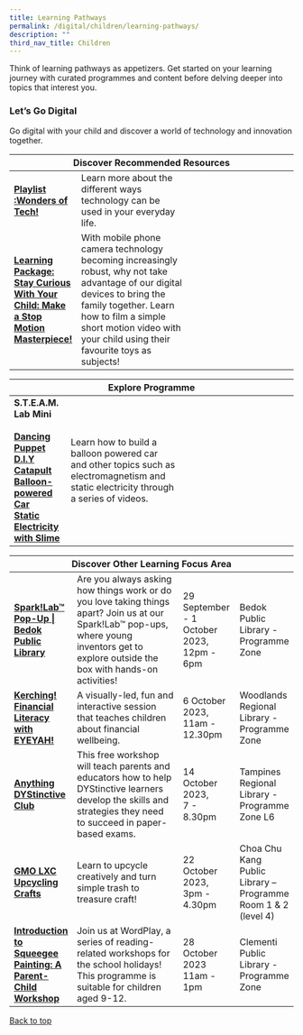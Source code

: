 ```yaml
---
title: Learning Pathways
permalink: /digital/children/learning-pathways/
description: ""
third_nav_title: Children
---
```

<style type="text/css">
/* Links */
.content a { color: #322987; }
.content a:focus,
.content a:hover { color: #28216c; }

/* Button Outline */
.bp-button { padding-left: 1.5rem; padding-right: 1.5rem; }
.bp-button.is-primary-outline { border: 1px solid #322987; color: #322987; background-color: transparent; text-decoration: none; }
.bp-button.is-primary-outline:focus,
.bp-button.is-primary-outline:hover { border: 1px solid #322987; color: #cff2e8; background-color: #322987; text-decoration: none; }

/* Responsive Iframe */
.responsive-iframe { position: absolute; top: 0; left: 0; bottom: 0; right: 0; width: 100%; height: 100%; }
.responsive-iframe-container { position: relative; overflow: hidden; width: 100%; }
.responsive-iframe-container.ratio-16by9 { padding-top: 56.25%; }
.responsive-iframe-container.ratio-4by3 { padding-top: 75%; }
.responsive-iframe-container.ratio-3by2 { padding-top: 66.66%; }
.responsive-iframe-container.ratio-1by1 { padding-top: 100%; }
</style>
Think of learning pathways as appetizers. Get started on your learning journey with curated programmes and content before delving deeper into topics that interest you.
<h3><b>Let’s Go Digital</b></h3>
Go digital with your child and discover a world of technology and innovation together. 
<div class="horizontal-scroll margin--bottom--lg">
  <table class="generic-table">
    <thead>
      <tr>
        <th colspan="4" class="is-uppercase has-weight-normal">Discover Recommended Resources</th>
      </tr>
    </thead>
    <tbody>
      <tr>
        <td style="width: 20%;"><a href="/digital/children/content" target="_blank"><b>Playlist :Wonders of Tech!</b></a></td>
        <td style="width: 40%;">Learn more about the different ways technology can be used in your everyday life.
</td>
        <td style="width: 20%;"></td>
        <td style="width: 20%;"></td>
      </tr>
      <tr>
        <td><a href="https://childrenandteens.nlb.gov.sg/diy-resources/primary/stay-curious-with-your-child" target="_blank"><b>Learning Package: Stay Curious With Your Child: Make a Stop Motion Masterpiece!
</b></a></td>
        <td>With mobile phone camera technology becoming increasingly robust, why not take advantage of our digital devices to bring the family together. Learn how to film a simple short motion video with your child using their favourite toys as subjects! 
</td>
        <td> </td>
        <td> </td>
      </tr>
    </tbody>
  </table>
</div>
<div class="horizontal-scroll margin--bottom--lg">
  <table class="generic-table">
    <thead>
      <tr>
        <th colspan="4" class="is-uppercase has-weight-normal">Explore Programme</th>
      </tr>
		</thead>
<tbody>
	<tr>
      <td style="width: 20%;"><b> S.T.E.A.M. Lab Mini</b><br><br>
				<a href="https://youtu.be/l9B7iknybmw" target="_blank"><b>Dancing Puppet</b></a><br>
				<a href="https://youtu.be/J5EqL69pjYE" target="_blank"><b>D.I.Y Catapult</b></a><br>
				<a href="https://youtu.be/p6NoA5c8R1U" target="_blank"><b>Balloon-powered Car</b></a><br>
				<a href="https://youtu.be/qDrRGM1t8fU" target="_blank"><b>Static Electricity with Slime</b></a><br></td>
         <td style="width: 40%;">Learn how to build a balloon powered car and other topics such as electromagnetism and static electricity through a series of videos.</td>
        <td style="width: 20%;"></td>
		<td style="width: 20%;"></td>
      </tr>
		</tbody>
</table>
</div>
<div class="horizontal-scroll margin--bottom--lg">
<table class="generic-table">
    <thead>
      <tr>
        <th colspan="4" class="is-uppercase has-weight-normal">Discover Other Learning Focus Area</th>
      </tr>
    </thead>
<tbody>
<tr>
<td><a href="https://www.eventbrite.sg/e/sparklabtm-pop-up-bedok-public-library-tickets-708369019807?aff" target="_blank"><b>Spark!Lab™ Pop-Up | Bedok Public Library</b></a></td>
<td>Are you always asking how things work or do you love taking things apart? Join us at our Spark!Lab™ pop-ups, where young inventors get to explore outside the box with hands-on activities!</td>
<td>29 September - 1 October 2023,<br>12pm - 6pm</td>
<td>Bedok Public Library - Programme Zone</td>
</tr>
<tr>
<td><a href="https://www.eventbrite.sg/e/kerching-financial-literacy-with-eyeyah-woodlands-regional-library-tickets-715821149327?aff=ebdssbdestsearch" target="_blank"><b>Kerching! Financial Literacy with EYEYAH!</b></a></td>
<td>A visually-led, fun and interactive session that teaches children about financial wellbeing.</td>
<td>6 October 2023,<br>11am - 12.30pm</td>
<td>Woodlands Regional Library - Programme Zone</td>
</tr>
				<tr>
<td><a href="https://www.eventbrite.sg/e/anything-dystinctive-club-tickets-719612188427?aff=ebdssbdestsearch" target="_blank"><b>Anything DYStinctive Club</b></a></td><td>This free workshop will teach parents and educators how to help DYStinctive learners develop the skills and strategies they need to succeed in paper-based exams.</td>
<td>14 October 2023,<br>7 - 8.30pm</td>
<td>Tampines Regional Library - Programme Zone L6</td>
</tr>
			<tr>
<td style="width: 20%;"><a href="https://www.eventbrite.sg/e/gmo-lxc-upcycling-crafts-choa-chu-kang-library-tickets-709245902587?aff=ebdssbdestsearch" target="_blank"><b>GMO LXC Upcycling Crafts</b></a></td>
<td style="width: 40%;">Learn to upcycle creatively and turn simple trash to treasure craft!</td>
<td style="width: 20%;">22 October 2023,<br> 3pm - 4.30pm</td>
<td style="width: 20%;">Choa Chu Kang Public Library – Programme Room 1 &amp; 2 (level 4)</td>
</tr>
			<tr>
<td><a href="https://www.eventbrite.sg/e/introduction-to-squeegee-painting-a-parent-child-workshop-tickets-716644020557?aff=ebdssbdestsearch" target="_blank"><b>Introduction to Squeegee Painting: A Parent-Child Workshop</b></a></td>
<td>Join us at WordPlay, a series of reading-related workshops for the school holidays! This programme is suitable for children aged 9-12.</td>
<td>28 October 2023<br>11am - 1pm</td>
<td>Clementi Public Library - Programme Zone</td>
</tr>

</tbody>
</table>
</div>	

<p class="has-text-right margin--top--xl"><a href="#main-content">Back to top</a></p>
